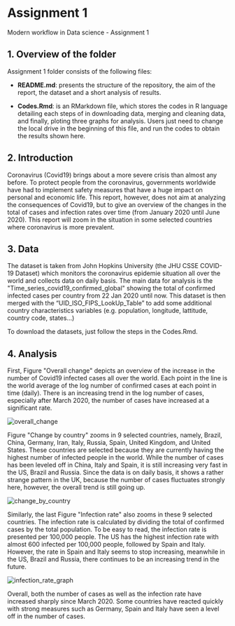 # Assignment 1

Modern workflow in Data science - Assignment 1


## **1. Overview of the folder**

Assignment 1 folder consists of the following files: 

- **README.md**: presents the structure of the repository, the aim of the report, the dataset and a short analysis of results.

- **Codes.Rmd**: is an RMarkdown file, which stores the codes in R language detailing each steps of in downloading data, merging and cleaning data, and finally, ploting three graphs for analysis. Users just need to change the local drive in the beginning of this file, and run the codes to obtain the results shown here.


## **2. Introduction**

Coronavirus (Covid19) brings about a more severe crisis than almost any before. To protect people from the coronavirus, governments worldwide have had to implement safety measures that have a huge impact on personal and economic life. This report, however, does not aim at analyzing the consequences of Covid19, but to give an overview of the changes in the total of cases and infection rates over time (from January 2020 until June 2020). This report will zoom in the situation in some selected countries where coronavirus is more prevalent.

## **3. Data**

The dataset is taken from John Hopkins University (the JHU CSSE COVID-19 Dataset) which monitors the coronavirus epidemie situation all over the world and collects data on daily basis. The main data for analysis is the "Time_series_covid19_confirmed_global" showing the total of confirmed infected cases per country from 22 Jan 2020 until now. This dataset is then merged with the “UID_ISO_FIPS_LookUp_Table” to add some additional country characteristics variables (e.g. population, longitude, lattitude, country code, states...)

To download the datasets, just follow the steps in the Codes.Rmd.

## **4. Analysis**

First, Figure "Overall change" depicts an overview of the increase in the number of Covid19 infected cases all over the world. Each point in the line is the world average of the log number of confirmed cases at each point in time (daily). There is an increasing trend in the log number of cases, especially after March 2020, the number of cases have increased at a significant rate. 

![overall_change](https://user-images.githubusercontent.com/66418536/84247356-455c8200-ab08-11ea-8940-ef5deaf2f90e.png)

Figure "Change by country" zooms in 9 selected countries, namely, Brazil, China, Germany, Iran, Italy, Russia, Spain, United Kingdom, and United States. These countries are selected because they are currently having the highest number of infected people in the world. While the number of cases has been leveled off in China, Italy and Spain, it is still increasing very fast in the US, Brazil and Russia. Since the data is on daily basis, it shows a rather strange pattern in the UK, because the number of cases fluctuates strongly here, however, the overall trend is still going up.

![change_by_country](https://user-images.githubusercontent.com/66418536/84247489-789f1100-ab08-11ea-877b-8b8819238d6a.png)

Similarly, the last Figure "Infection rate" also zooms in these 9 selected countries. The infection rate is calculated by dividing the total of confirmed cases by the total population. To be easy to read, the infection rate is presented per 100,000 people. The US has the highest infection rate with almost 600 infected per 100,000 people, followed by Spain and Italy. However, the rate in Spain and Italy seems to stop increasing, meanwhile in the US, Brazil and Russia, there continues to be an increasing trend in the future. 

![infection_rate_graph](https://user-images.githubusercontent.com/66418536/84247544-8e143b00-ab08-11ea-8f9a-b926fcc04315.png)

Overall, both the number of cases as well as the infection rate have increased sharply since March 2020. Some countries have reacted quickly with strong measures such as Germany, Spain and Italy have seen a level off in the number of cases.
